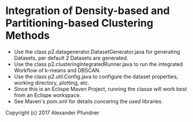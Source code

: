 Integration of Density-based and Partitioning-based Clustering Methods
======

* Use the class p2.datagenerator.DatasetGenerator.java for generating Datasets, per default 2 Datasets are generated.
* Use the class p2.clusteringIntegratedRunner.java to run the integrated Workflow of k-means and DBSCAN.
* Use the class p2.util.Config.java to configure the dataset properties, working directory, plotting, etc.
* Since this is an Eclispe Maven Project, running the classe will work best from an Eclispe workspace.
* See Maven's pom.xml for details concering the used libraries.

Copyright (c) 2017 Alexander Pfundner
